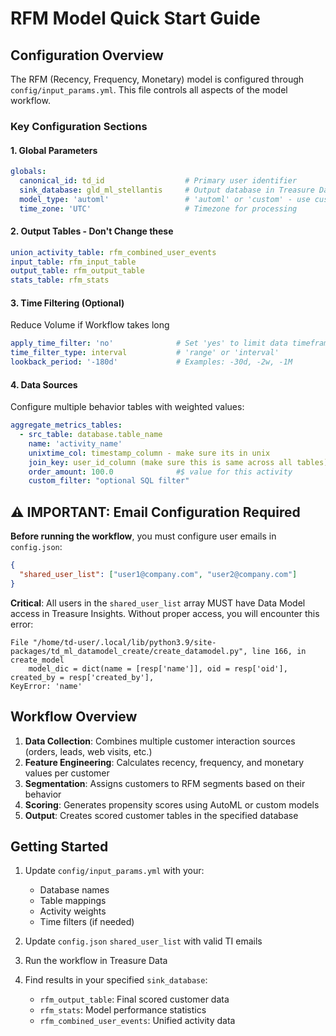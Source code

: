# RFM Model Quick Start Guide

## Configuration Overview

The RFM (Recency, Frequency, Monetary) model is configured through `config/input_params.yml`. This file controls all aspects of the model workflow.

### Key Configuration Sections

#### 1. Global Parameters
```yaml
globals:
  canonical_id: td_id                  # Primary user identifier
  sink_database: gld_ml_stellantis     # Output database in Treasure Data
  model_type: 'automl'                 # 'automl' or 'custom' - use custom if automl is not part of contract
  time_zone: 'UTC'                     # Timezone for processing
```

#### 2. Output Tables - Don't Change these 
```yaml
union_activity_table: rfm_combined_user_events
input_table: rfm_input_table
output_table: rfm_output_table
stats_table: rfm_stats
```

#### 3. Time Filtering (Optional) 
Reduce Volume if Workflow takes long
```yaml
apply_time_filter: 'no'              # Set 'yes' to limit data timeframe
time_filter_type: interval           # 'range' or 'interval'
lookback_period: '-180d'             # Examples: -30d, -2w, -1M
```

#### 4. Data Sources
Configure multiple behavior tables with weighted values:
```yaml
aggregate_metrics_tables:
  - src_table: database.table_name
    name: 'activity_name'
    unixtime_col: timestamp_column - make sure its in unix
    join_key: user_id_column (make sure this is same across all tables)
    order_amount: 100.0              #$ value for this activity
    custom_filter: "optional SQL filter"
```

## ⚠️ IMPORTANT: Email Configuration Required

**Before running the workflow**, you must configure user emails in `config.json`:

```json
{
  "shared_user_list": ["user1@company.com", "user2@company.com"]
}
```

**Critical**: All users in the `shared_user_list` array MUST have Data Model access in Treasure Insights. Without proper access, you will encounter this error:

```
File "/home/td-user/.local/lib/python3.9/site-packages/td_ml_datamodel_create/create_datamodel.py", line 166, in create_model
    model_dic = dict(name = [resp['name']], oid = resp['oid'], created_by = resp['created_by'],
KeyError: 'name'
```

## Workflow Overview

1. **Data Collection**: Combines multiple customer interaction sources (orders, leads, web visits, etc.)
2. **Feature Engineering**: Calculates recency, frequency, and monetary values per customer
3. **Segmentation**: Assigns customers to RFM segments based on their behavior
4. **Scoring**: Generates propensity scores using AutoML or custom models
5. **Output**: Creates scored customer tables in the specified database

## Getting Started

1. Update `config/input_params.yml` with your:
   - Database names
   - Table mappings
   - Activity weights
   - Time filters (if needed)

2. Update `config.json` `shared_user_list` with valid TI emails

3. Run the workflow in Treasure Data

4. Find results in your specified `sink_database`:
   - `rfm_output_table`: Final scored customer data
   - `rfm_stats`: Model performance statistics
   - `rfm_combined_user_events`: Unified activity data